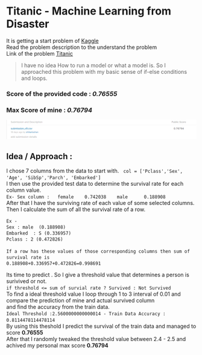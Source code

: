# Titanic - Machine Learning from Disaster  
It is getting a start problem of  [Kaggle](https://kaggle.com)  
Read the problem description to the understand the problem   
Link of the problem [Titanic](https://www.kaggle.com/competitions/titanic)  
> I have no idea How to run a model or what a model is. 
So I approached this problem with my basic sense of if-else conditions and loops. 
### Score of the provided code : *0.76555*  
### Max Score of mine : *0.76794*  
![max_score](https://github.com/ShikariSohan/Titanic-Machine-Learning-from-Disaster/blob/master/max_score.png)
## Idea / Approach :   
 
I chose 7 columns from the data to start with.  
`col = ['Pclass','Sex', 'Age', 'SibSp','Parch', 'Embarked']`  
I then use the provided test data to determine the survival rate for each column value.  
`Ex- Sex column :  
female    0.742038   
male      0.188908  
`  
After that I have the surviving rate of each value of some selected columns. Then I calculate the sum of all the survival rate of a row.    

```
Ex - 
Sex : male  (0.188908)
Embarked  : S (0.336957)
Pclass : 2 (0.472826)

If a row has these values of those corresponding columns then sum of survival rate is   
0.188908+0.336957+0.472826=0.998691  
```
Its time to predict . So I give a threshold value that determines a person is surivived or not.   
` if threshold <= sum of survial rate ? Survived : Not Survived `  
To find a ideal threshold value I loop through 1 to 3 interval of 0.01 and compare the prediction of mine and actual survived column   
and find the accuracy from the train data.  
`Ideal Threshold :2.5600000000000014 - Train Data Accuracy : 0.8114478114478114`  
By using this theshold I predict the survival of the train data and managed to score **0.76555**  
After that I randomly tweaked the threshold value between 2.4 - 2.5 and achived my personal max score **0.76794**  



